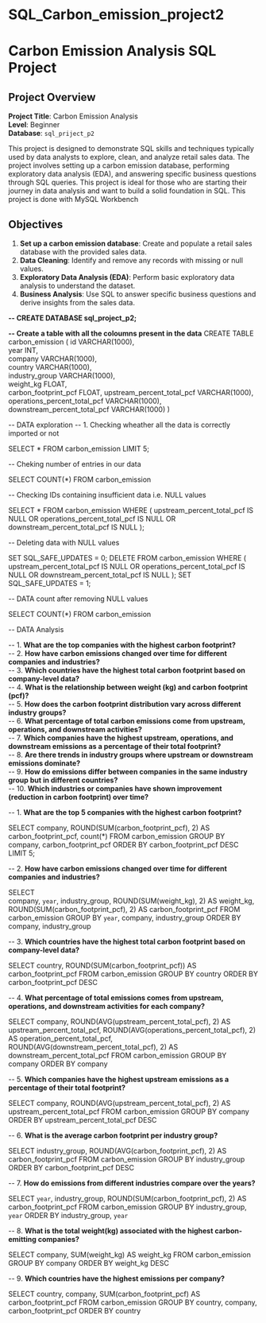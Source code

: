 # SQL_Carbon_emission_project2
# Carbon Emission Analysis SQL Project

## Project Overview

**Project Title**: Carbon Emission Analysis  
**Level**: Beginner  
**Database**: `sql_priject_p2`

This project is designed to demonstrate SQL skills and techniques typically used by data analysts to explore, clean, and analyze retail sales data. The project involves setting up a carbon emission database, performing exploratory data analysis (EDA), and answering specific business questions through SQL queries. This project is ideal for those who are starting their journey in data analysis and want to build a solid foundation in SQL. This project is done with MySQL Workbench

## Objectives

1. **Set up a carbon emission database**: Create and populate a retail sales database with the provided sales data.
2. **Data Cleaning**: Identify and remove any records with missing or null values.
3. **Exploratory Data Analysis (EDA)**: Perform basic exploratory data analysis to understand the dataset.
4. **Business Analysis**: Use SQL to answer specific business questions and derive insights from the sales data.

**-- CREATE DATABASE sql_project_p2;**

**-- Create a table with all the coloumns present in the data**
CREATE TABLE carbon_emission 
	( 
		id VARCHAR(1000),	
        year INT,	
        company VARCHAR(1000),	
        country VARCHAR(1000),	
        industry_group VARCHAR(1000),	
        weight_kg FLOAT,	
        carbon_footprint_pcf FLOAT,	
        upstream_percent_total_pcf VARCHAR(1000),	
        operations_percent_total_pcf VARCHAR(1000),	
        downstream_percent_total_pcf VARCHAR(1000)
	)
    
-- DATA exploration
-- 1. Checking wheather all the data is correctly imported or not

SELECT *
FROM carbon_emission
LIMIT 5;

-- Cheking number of entries in our data 

SELECT COUNT(*)
FROM carbon_emission

-- Checking IDs containing insufficient data i.e. NULL values

SELECT *
FROM carbon_emission
WHERE (
		upstream_percent_total_pcf IS NULL OR
        operations_percent_total_pcf IS NULL OR
        downstream_percent_total_pcf IS NULL
	  );

-- Deleting data with NULL values

SET SQL_SAFE_UPDATES = 0;
DELETE
FROM carbon_emission
WHERE (
		upstream_percent_total_pcf IS NULL OR
        operations_percent_total_pcf IS NULL OR
        downstream_percent_total_pcf IS NULL
	  );
SET SQL_SAFE_UPDATES = 1;

-- DATA count after removing NULL values

SELECT COUNT(*)
FROM carbon_emission
 
-- DATA Analysis

-- 1. **What are the top companies with the highest carbon footprint?**  
-- 2. **How have carbon emissions changed over time for different companies and industries?**  
-- 3. **Which countries have the highest total carbon footprint based on company-level data?**  
-- 4. **What is the relationship between weight (kg) and carbon footprint (pcf)?**  
-- 5. **How does the carbon footprint distribution vary across different industry groups?**  
-- 6. **What percentage of total carbon emissions come from upstream, operations, and downstream activities?**  
-- 7. **Which companies have the highest upstream, operations, and downstream emissions as a percentage of their total footprint?**  
-- 8. **Are there trends in industry groups where upstream or downstream emissions dominate?**  
-- 9. **How do emissions differ between companies in the same industry group but in different countries?**  
-- 10. **Which industries or companies have shown improvement (reduction in carbon footprint) over time?**  

-- 1. **What are the top 5 companies with the highest carbon footprint?**  

SELECT 
		company,
        ROUND(SUM(carbon_footprint_pcf), 2) AS carbon_footprint_pcf,
        count(*)
FROM carbon_emission
GROUP BY company, carbon_footprint_pcf
ORDER BY carbon_footprint_pcf DESC
LIMIT 5;

-- 2. **How have carbon emissions changed over time for different companies and industries?**

SELECT 	
        company,
        `year`,
        industry_group,
		ROUND(SUM(weight_kg), 2) AS weight_kg,
        ROUND(SUM(carbon_footprint_pcf), 2) AS carbon_footprint_pcf
FROM carbon_emission
GROUP BY `year`, company, industry_group
ORDER BY company, industry_group

-- 3. **Which countries have the highest total carbon footprint based on company-level data?** 

SELECT 
		country,
        ROUND(SUM(carbon_footprint_pcf)) AS carbon_footprint_pcf
FROM carbon_emission
GROUP BY country
ORDER BY carbon_footprint_pcf DESC

-- 4. **What percentage of total emissions comes from upstream, operations, and downstream activities for each company?**

SELECT 
		company,
		ROUND(AVG(upstream_percent_total_pcf), 2) AS upstream_percent_total_pcf,
        ROUND(AVG(operations_percent_total_pcf), 2) AS operation_percent_total_pcf,
        ROUND(AVG(downstream_percent_total_pcf), 2) AS downstream_percent_total_pcf
FROM carbon_emission
GROUP BY company
ORDER BY company

-- 5. **Which companies have the highest upstream emissions as a percentage of their total footprint?**

SELECT 
		company,
        ROUND(AVG(upstream_percent_total_pcf), 2) AS upstream_percent_total_pcf
FROM carbon_emission
GROUP BY company
ORDER BY upstream_percent_total_pcf DESC

-- 6. **What is the average carbon footprint per industry group?**

SELECT 
	industry_group,
    ROUND(AVG(carbon_footprint_pcf), 2) AS carbon_footprint_pcf
FROM carbon_emission
GROUP BY industry_group
ORDER BY carbon_footprint_pcf DESC

-- 7. **How do emissions from different industries compare over the years?**

SELECT 
	`year`,
    industry_group,
    ROUND(SUM(carbon_footprint_pcf), 2) AS carbon_footprint_pcf
FROM carbon_emission
GROUP BY industry_group, `year`
ORDER BY industry_group, `year`

-- 8. **What is the total weight(kg) associated with the highest carbon-emitting companies?**

SELECT 
	company,
    SUM(weight_kg) AS weight_kg
FROM carbon_emission
GROUP BY company
ORDER BY weight_kg DESC

-- 9. **Which countries have the highest emissions per company?**

SELECT 
	country,
    company,
    SUM(carbon_footprint_pcf) AS carbon_footprint_pcf 
FROM carbon_emission
GROUP BY country, company, carbon_footprint_pcf 
ORDER BY country 
